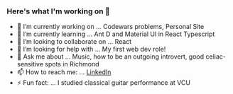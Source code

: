 ### Here's what I'm working on 👋

- 🔭 I’m currently working on ... Codewars problems, Personal Site 
- 🌱 I’m currently learning ... Ant D and Material UI in React Typescript
- 👯 I’m looking to collaborate on ... React
- 🤔 I’m looking for help with ... My first web dev role!
- 💬 Ask me about ... Music, how to be an outgoing introvert, good celiac-sensitive spots in Richmond
- 📫 How to reach me: ... [LinkedIn](https://www.linkedin.com/in/patrickmahloy/)
- ⚡ Fun fact: ... I studied classical guitar performance at VCU

